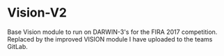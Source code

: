 # Vision-V2
Base Vision module to run on DARWIN-3's for the FIRA 2017 competition.
Replaced by the improved VISION module I have uploaded to the teams GitLab.
